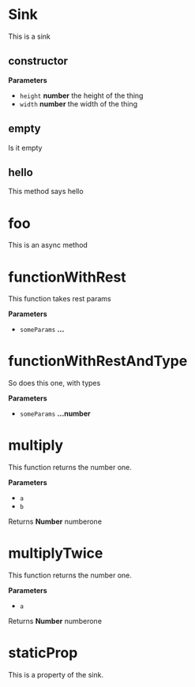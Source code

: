 # Sink

This is a sink

## constructor

**Parameters**

-   `height` **number** the height of the thing
-   `width` **number** the width of the thing

## empty

Is it empty

## hello

This method says hello

# foo

This is an async method

# functionWithRest

This function takes rest params

**Parameters**

-   `someParams` **...** 

# functionWithRestAndType

So does this one, with types

**Parameters**

-   `someParams` **...number** 

# multiply

This function returns the number one.

**Parameters**

-   `a`  
-   `b`  

Returns **Number** numberone

# multiplyTwice

This function returns the number one.

**Parameters**

-   `a`  

Returns **Number** numberone

# staticProp

This is a property of the sink.
